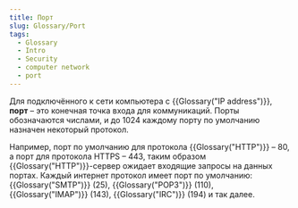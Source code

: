 ```yaml
---
title: Порт
slug: Glossary/Port
tags:
  - Glossary
  - Intro
  - Security
  - computer network
  - port
---
```


Для подключённого к сети компьютера с {{Glossary("IP address")}}, **порт** – это конечная точка входа для коммуникаций. Порты обозначаются числами, и до 1024 каждому порту по умолчанию назначен некоторый протокол.

Например, порт по умолчанию для протокола {{Glossary("HTTP")}} – 80, а порт для протокола HTTPS – 443, таким образом {{Glossary("HTTP")}}-сервер ожидает входящие запросы на данных портах. Каждый интернет протокол имеет порт по умолчанию: {{Glossary("SMTP")}} (25), {{Glossary("POP3")}} (110), {{Glossary("IMAP")}} (143), {{Glossary("IRC")}} (194) и так далее.
